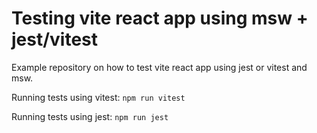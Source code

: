 # Testing vite react app using msw + jest/vitest

Example repository on how to test vite react app using jest or vitest and msw.

Running tests using vitest: `npm run vitest`

Running tests using jest: `npm run jest`
